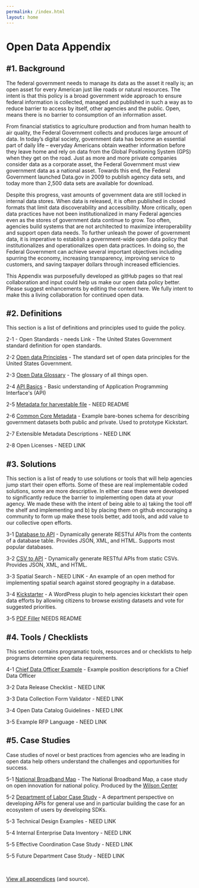 ```yaml
---
permalink: /index.html
layout: home
---
```



Open Data Appendix
==================


#1. Background
-------------
The federal government needs to  manage its data as the asset it really is; an open asset for every American just like roads or natural resources. The intent is that this policy is a broad government wide approach to ensure federal information is collected, managed and published in such a way as to reduce barrier to access by itself, other agencies and the public.  Open, means there is no barrier to consumption of an information asset.  

From financial statistics to agriculture production and from human health to air quality, the Federal Government collects and produces large amount of data.  In today’s digital society, government data has become an essential part of daily life – everyday Americans obtain weather information before they leave home and rely on data from the Global Positioning System (GPS) when they get on the road.  Just as more and more private companies consider data as a corporate asset, the Federal Government must view government data as a national asset.  Towards this end, the Federal Government launched Data.gov in 2009 to publish agency data sets, and today more than 2,500 data sets are available for download.

Despite this progress, vast amounts of government data are still locked in internal data stores. When data is released, it is often published in closed formats that limit data discoverability and accessibility.  More critically, open data practices have not been institutionalized in many Federal agencies even as the stores of government data continue to grow.  Too often, agencies build systems that are not architected to maximize interoperability and support open data needs.  To further unleash the power of government data, it is imperative to establish a government-wide open data policy that institutionalizes and operationalizes open data practices.  In doing so, the Federal Government can achieve several important objectives including spurring the economy, increasing transparency, improving service to customers, and saving taxpayer dollars through increased efficiencies.

This Appendix was purposefully developed as gitHub pages so that real collaboration and input could help us make our open data policy better.  Please suggest enhancements by editing the content here.  We fully intent to make this a living collaboration for continued open data.


#2. Definitions
---------------
This section is a list of definitions and principles used to guide the policy.

2-1 - Open Standards - needs Link - The United States Government standard definition for open standards.

2-2 [Open data Principles](http://project-open-data.github.com/open-data-principles/) - The standard set of open data principles for the United States Government.

2-3 [Open Data Glossary](http://project-open-data.github.com/glossary/) - The glossary of all things open.

2-4 [API Basics](http://project-open-data.github.com/api-basics/) - Basic understanding of Application Programming Interface's (API)

2-5 [Metadata for harvestable file](https://github.com/project-open-data/vocab.data.gov) - NEED README

2-6 [Common Core Metadata](https://github.com/project-open-data/dataset-schema) - Example bare-bones schema for describing government datasets both public and private. Used to prototype Kickstart.

2-7 Extensible Metadata Descriptions - NEED LINK

2-8 Open Licenses - NEED LINK


#3. Solutions 
-------------
This section is a list of ready to use solutions or tools that will help agencies jump start their open efforts.  Some of these are real implementable coded solutions, some are more descriptive.  In either case these were developed to significantly reduce the barrier to implementing open data at your agency.  We made these with the intent of being able to a) taking the tool off the shelf and implementing and b) by placing them on github encouraging a community to form up make these tools better, add tools, and add value to our collective open efforts.

3-1 [Database to API](https://github.com/project-open-data/db-to-api) - Dynamically generate RESTful APIs from the contents of a database table. Provides JSON, XML, and HTML. Supports most popular databases.

3-2 [CSV to API](https://github.com/project-open-data/csv-to-api) - Dynamically generate RESTful APIs from static CSVs. Provides JSON, XML, and HTML.

3-3 Spatial Search - NEED LINK - An example of an open method for implementing spatial search against stored geography in a database.

3-4 [Kickstarter](https://github.com/project-open-data/kickstart) - A WordPress plugin to help agencies kickstart their open data efforts by allowing citizens to browse existing datasets and vote for suggested priorities.

3-5 [PDF Filler](https://github.com/project-open-data/pdf-filler)
    NEEDS README


#4. Tools / Checklists
---------------------
This section contains programatic tools, resources and or checklists to help programs determine open data requirements.

4-1 [Chief Data Officer Example](http://project-open-data.github.com/cdo-description/) - Example position descriptions for a Chief Data Officer

3-2 Data Release Checklist - NEED LINK

3-3 Data Collection Form Validator - NEED LINK

3-4 Open Data Catalog Guidelines - NEED LINK

3-5 Example RFP Language - NEED LINK

#5. Case Studies
---------------
Case studies of novel or best practices from agencies who are leading in open data help others understand the challenges and opportunities for success.

5-1 [National Broadband Map](http://www.wilsoncenter.org/sites/default/files/National%20Broadband%20Map%20Wilson%20Center%20Case%20Study.pdf) - The National Broadband Map, a case study on open innovation for national policy.  Produced by the [Wilson Center](http://www.wilsoncenter.org/)

5-2 [Department of Labor Case Study](http://project-open-data.github.com/Labor_OpenData_CaseStudy/) - A department perspective on developing APIs for general use and in particular building the case for an ecosystem of users by developing SDKs.

5-3 Technical Design Examples - NEED LINK

5-4 Internal Enterprise Data Inventory - NEED LINK

5-5 Effective Coordination Case Study - NEED LINK

5-5 Future Department Case Study - NEED LINK



<ul id="github-widget" data-type="repos" data-org="project-open-data" data-limit="100">&nbsp;</ul>

<a href="http://github.com/project-open-data/">View all appendices</a> (and source).